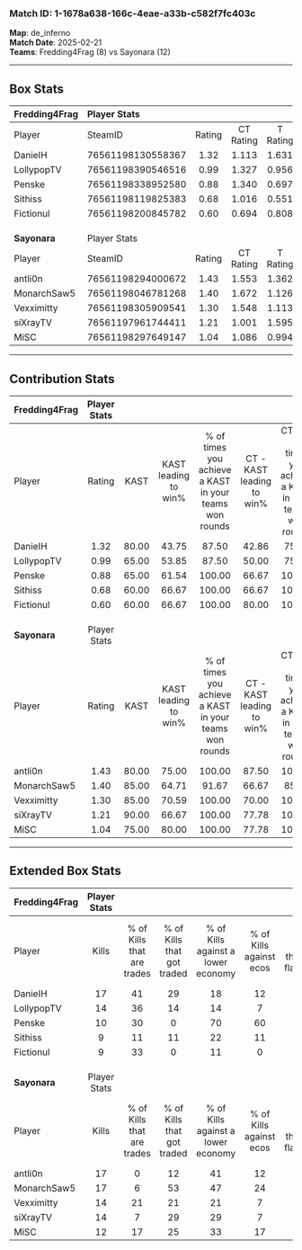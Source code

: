 ### Match ID: 1-1678a638-166c-4eae-a33b-c582f7fc403c  
**Map**: de_inferno  
**Match Date**: 2025-02-21  
**Teams**: Fredding4Frag (8) vs Sayonara (12)  

---  

## Box Stats  

| **Fredding4Frag** | Player Stats      |        |           |          |       |       |       |         |        |      |     |
| :- | :- | :-: | :-: | :-: | :-: | :-: | :-: | :-: | :-: | :-: | :-: |
| Player            | SteamID           | Rating | CT Rating | T Rating | KAST  |  ADR  | Kills | Assists | Deaths | K/D  | HS% |
| DanieIH           | 76561198130558367 |  1.32  |   1.113   |  1.631   | 80.00 | 97.6  |  17   |    5    |   15   | 1.13 | 41  |
| LollypopTV        | 76561198390546516 |  0.99  |   1.327   |  0.956   | 65.00 | 68.3  |  14   |    6    |   15   | 0.93 | 35  |
| Penske            | 76561198338952580 |  0.88  |   1.340   |  0.697   | 65.00 | 71.7  |  10   |    5    |   13   | 0.77 | 20  |
| Sithiss           | 76561198119825383 |  0.68  |   1.016   |  0.551   | 60.00 | 48.4  |   9   |    2    |   14   | 0.64 | 33  |
| Fictionul         | 76561198200845782 |  0.60  |   0.694   |  0.808   | 60.00 | 47.2  |   9   |    2    |   17   | 0.53 | 11  |
|                   |                   |        |           |          |       |       |       |         |        |      |     |
|                   |                   |        |           |          |       |       |       |         |        |      |     |
|                   |                   |        |           |          |       |       |       |         |        |      |     |
| **Sayonara**      | Player Stats      |        |           |          |       |       |       |         |        |      |     |
| Player            | SteamID           | Rating | CT Rating | T Rating | KAST  |  ADR  | Kills | Assists | Deaths | K/D  | HS% |
| antli0n           | 76561198294000672 |  1.43  |   1.553   |  1.362   | 80.00 | 96.5  |  17   |    7    |   11   | 1.55 | 23  |
| MonarchSaw5       | 76561198046781268 |  1.40  |   1.672   |  1.126   | 85.00 | 100.4 |  17   |    7    |   14   | 1.21 | 58  |
| Vexximitty        | 76561198305909541 |  1.30  |   1.548   |  1.113   | 85.00 | 75.1  |  14   |    7    |   10   | 1.40 | 57  |
| siXrayTV          | 76561197961744411 |  1.21  |   1.001   |  1.595   | 90.00 | 67.7  |  14   |    4    |   13   | 1.08 | 50  |
| MiSC              | 76561198297649147 |  1.04  |   1.086   |  0.994   | 75.00 | 64.1  |  12   |    1    |   11   | 1.09 | 66  |
---  

## Contribution Stats  

| **Fredding4Frag** | Player Stats |       |                      |                                                        |                           |                                                             |                          |                                                            |
| :- | :-: | :-: | :-: | :-: | :-: | :-: | :-: | :-: |
| Player            |    Rating    | KAST  | KAST leading to win% | % of times you achieve a KAST in your teams won rounds | CT - KAST leading to win% | CT - % of times you achieve a KAST in your teams won rounds | T - KAST leading to win% | T - % of times you achieve a KAST in your teams won rounds |
| DanieIH           |     1.32     | 80.00 |        43.75         |                         87.50                          |           42.86           |                            75.00                            |          44.44           |                           100.00                           |
| LollypopTV        |     0.99     | 65.00 |        53.85         |                         87.50                          |           50.00           |                            75.00                            |          57.14           |                           100.00                           |
| Penske            |     0.88     | 65.00 |        61.54         |                         100.00                         |           66.67           |                           100.00                            |          57.14           |                           100.00                           |
| Sithiss           |     0.68     | 60.00 |        66.67         |                         100.00                         |           66.67           |                           100.00                            |          66.67           |                           100.00                           |
| Fictionul         |     0.60     | 60.00 |        66.67         |                         100.00                         |           80.00           |                           100.00                            |          57.14           |                           100.00                           |
|                   |              |       |                      |                                                        |                           |                                                             |                          |                                                            |
|                   |              |       |                      |                                                        |                           |                                                             |                          |                                                            |
|                   |              |       |                      |                                                        |                           |                                                             |                          |                                                            |
| **Sayonara**      | Player Stats |       |                      |                                                        |                           |                                                             |                          |                                                            |
| Player            |    Rating    | KAST  | KAST leading to win% | % of times you achieve a KAST in your teams won rounds | CT - KAST leading to win% | CT - % of times you achieve a KAST in your teams won rounds | T - KAST leading to win% | T - % of times you achieve a KAST in your teams won rounds |
| antli0n           |     1.43     | 80.00 |        75.00         |                         100.00                         |           87.50           |                           100.00                            |          62.50           |                           100.00                           |
| MonarchSaw5       |     1.40     | 85.00 |        64.71         |                         91.67                          |           66.67           |                            85.71                            |          62.50           |                           100.00                           |
| Vexximitty        |     1.30     | 85.00 |        70.59         |                         100.00                         |           70.00           |                           100.00                            |          71.43           |                           100.00                           |
| siXrayTV          |     1.21     | 90.00 |        66.67         |                         100.00                         |           77.78           |                           100.00                            |          55.56           |                           100.00                           |
| MiSC              |     1.04     | 75.00 |        80.00         |                         100.00                         |           77.78           |                           100.00                            |          83.33           |                           100.00                           |
---  

## Extended Box Stats  

| **Fredding4Frag** | Player Stats |                            |                            |                                    |                         |                              |                                 |        |                             |                                     |                          |                               |                            |
| :- | :-: | :-: | :-: | :-: | :-: | :-: | :-: | :-: | :-: | :-: | :-: | :-: | :-: |
| Player            |    Kills     | % of Kills that are trades | % of Kills that got traded | % of Kills against a lower economy | % of Kills against ecos | % of Kills that are flawless | % of Kills that are close duels | Deaths | % of Deaths that get traded | % of Deaths against a lower economy | % of Deaths against ecos | % of Deaths that are flawless | % of Deaths that are close |
| DanieIH           |      17      |             41             |             29             |                 18                 |           12            |              65              |                0                |   15   |             20              |                  7                  |            7             |              60               |             7              |
| LollypopTV        |      14      |             36             |             14             |                 14                 |            7            |              64              |               14                |   15   |             33              |                 20                  |            13            |              73               |             0              |
| Penske            |      10      |             30             |             0              |                 70                 |           60            |              40              |                0                |   13   |             31              |                  0                  |            0             |              62               |             8              |
| Sithiss           |      9       |             11             |             11             |                 22                 |           11            |              78              |                0                |   14   |             21              |                 14                  |            7             |              57               |             0              |
| Fictionul         |      9       |             33             |             0              |                 11                 |            0            |              67              |                0                |   17   |             35              |                  6                  |            6             |              88               |             0              |
|                   |              |                            |                            |                                    |                         |                              |                                 |        |                             |                                     |                          |                               |                            |
|                   |              |                            |                            |                                    |                         |                              |                                 |        |                             |                                     |                          |                               |                            |
|                   |              |                            |                            |                                    |                         |                              |                                 |        |                             |                                     |                          |                               |                            |
| **Sayonara**      | Player Stats |                            |                            |                                    |                         |                              |                                 |        |                             |                                     |                          |                               |                            |
| Player            |    Kills     | % of Kills that are trades | % of Kills that got traded | % of Kills against a lower economy | % of Kills against ecos | % of Kills that are flawless | % of Kills that are close duels | Deaths | % of Deaths that get traded | % of Deaths against a lower economy | % of Deaths against ecos | % of Deaths that are flawless | % of Deaths that are close |
| antli0n           |      17      |             0              |             12             |                 41                 |           12            |              76              |                0                |   11   |              9              |                 27                  |            9             |              73               |             0              |
| MonarchSaw5       |      17      |             6              |             53             |                 47                 |           24            |              71              |                0                |   14   |             14              |                 14                  |            0             |              64               |             14             |
| Vexximitty        |      14      |             21             |             21             |                 21                 |            7            |              50              |                7                |   10   |             20              |                 20                  |            0             |              80               |             0              |
| siXrayTV          |      14      |             7              |             29             |                 29                 |            7            |              86              |                0                |   13   |             15              |                 23                  |            8             |              69               |             0              |
| MiSC              |      12      |             17             |             25             |                 33                 |           17            |              58              |                8                |   11   |              9              |                 18                  |            0             |              45               |             0              |
